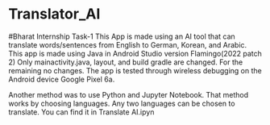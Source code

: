# Translator_AI
#Bharat Internship Task-1
This App is made using an AI tool that can translate words/sentences from English to German, Korean, and Arabic.
This app is made using Java in Android Studio version Flamingo(2022 patch 2) 
Only mainactivity.java, layout, and build gradle are changed.
For the remaining no changes.
The app is tested through wireless debugging on the Android device Google Pixel 6a.

Another method was to use Python and Jupyter Notebook. That method works by choosing languages. Any two languages can be chosen to translate.
You can find it in Translate AI.ipyn
